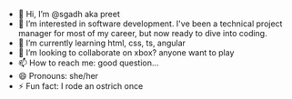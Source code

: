- 👋 Hi, I’m @sgadh aka preet
- 👀 I’m interested in software development. I've been a technical project manager for most of my career, but now ready to dive into coding.
- 🌱 I’m currently learning html, css, ts, angular
- 💞️ I’m looking to collaborate on xbox? anyone want to play
- 📫 How to reach me: good question...
- 😄 Pronouns: she/her
- ⚡ Fun fact: I rode an ostrich once 

<!---
sgadh/sgadh is a ✨ special ✨ repository because its `README.md` (this file) appears on your GitHub profile.
You can click the Preview link to take a look at your changes.
--->
